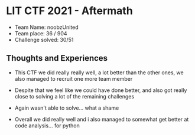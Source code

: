 # LIT CTF 2021 - Aftermath

- Team Name: noobzUnited
- Team place: 36 / 904
- Challenge solved: 30/51 

## Thoughts and Experiences

- This CTF we did really really well, a lot better than the other ones, we also managed to recruit one more team member

- Despite that we feel like we could have done better, and also got really close to solving a lot of the remaining challenges

- Again wasn't able to solve... what a shame 

- Overall we did really well and i also managed to somewhat get better at code analysis... for python